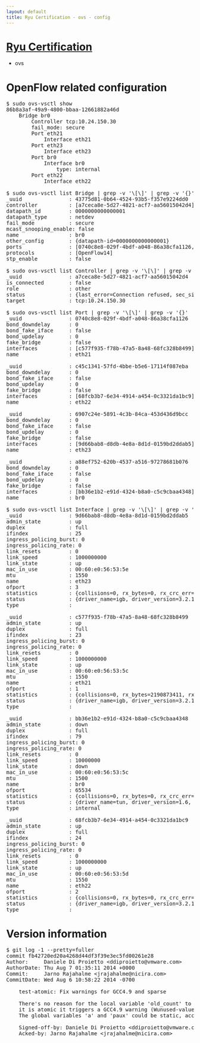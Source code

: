 ```yaml
---
layout: default
title: Ryu Certification - ovs - config
---
```

# [Ryu Certification](http://osrg.github.io/ryu/certification.html)
* ovs 

# OpenFlow related configuration
<pre>
$ sudo ovs-vsctl show
86b8a3af-49a9-4800-bbaa-12661882a46d
    Bridge br0
        Controller tcp:10.24.150.30
        fail_mode: secure
        Port eth21
            Interface eth21
        Port eth23
            Interface eth23
        Port br0
            Interface br0
                type: internal
        Port eth22
            Interface eth22

$ sudo ovs-vsctl list Bridge | grep -v '\[\]' | grep -v '{}'
_uuid               : 43775d81-0b64-4524-93b5-f357e9224dd0
controller          : [a7ceca8e-5d27-4821-acf7-aa56015042d4]
datapath_id         : 0000000000000001
datapath_type       : netdev
fail_mode           : secure
mcast_snooping_enable: false
name                : br0
other_config        : {datapath-id=0000000000000001}
ports               : [0740c8e8-029f-4bdf-a048-86a38cfa1126, 6907c24e-5891-4c3b-84ca-453d436d9bcc, a88ef752-620b-4537-a516-97278681b076, c45c1341-57fd-4bbe-b5e6-17114f087eba]
protocols           : [OpenFlow14]
stp_enable          : false

$ sudo ovs-vsctl list Controller | grep -v '\[\]' | grep -v '{}'
_uuid               : a7ceca8e-5d27-4821-acf7-aa56015042d4
is_connected        : false
role                : other
status              : {last_error=Connection refused, sec_since_connect=687, sec_since_disconnect=2, state=BACKOFF}
target              : tcp:10.24.150.30

$ sudo ovs-vsctl list Port | grep -v '\[\]' | grep -v '{}'
_uuid               : 0740c8e8-029f-4bdf-a048-86a38cfa1126
bond_downdelay      : 0
bond_fake_iface     : false
bond_updelay        : 0
fake_bridge         : false
interfaces          : [c577f935-f78b-47a5-8a48-68fc328b8499]
name                : eth21

_uuid               : c45c1341-57fd-4bbe-b5e6-17114f087eba
bond_downdelay      : 0
bond_fake_iface     : false
bond_updelay        : 0
fake_bridge         : false
interfaces          : [68fcb3b7-6e34-4914-a454-0c3321da1bc9]
name                : eth22

_uuid               : 6907c24e-5891-4c3b-84ca-453d436d9bcc
bond_downdelay      : 0
bond_fake_iface     : false
bond_updelay        : 0
fake_bridge         : false
interfaces          : [9d66bab8-d8db-4e8a-8d1d-0159bd2ddab5]
name                : eth23

_uuid               : a88ef752-620b-4537-a516-97278681b076
bond_downdelay      : 0
bond_fake_iface     : false
bond_updelay        : 0
fake_bridge         : false
interfaces          : [bb36e1b2-e91d-4324-b8a0-c5c9cbaa4348]
name                : br0

$ sudo ovs-vsctl list Interface | grep -v '\[\]' | grep -v '{}'
_uuid               : 9d66bab8-d8db-4e8a-8d1d-0159bd2ddab5
admin_state         : up
duplex              : full
ifindex             : 25
ingress_policing_burst: 0
ingress_policing_rate: 0
link_resets         : 0
link_speed          : 1000000000
link_state          : up
mac_in_use          : 00:60:e0:56:53:5e
mtu                 : 1550
name                : eth23
ofport              : 3
statistics          : {collisions=0, rx_bytes=0, rx_crc_err=0, rx_dropped=0, rx_errors=0, rx_frame_err=0, rx_over_err=0, rx_packets=0, tx_bytes=2796504000, tx_dropped=0, tx_errors=0, tx_packets=1864336}
status              : {driver_name=igb, driver_version=3.2.10-k, firmware_version=2.10-9}
type                : 

_uuid               : c577f935-f78b-47a5-8a48-68fc328b8499
admin_state         : up
duplex              : full
ifindex             : 23
ingress_policing_burst: 0
ingress_policing_rate: 0
link_resets         : 0
link_speed          : 1000000000
link_state          : up
mac_in_use          : 00:60:e0:56:53:5c
mtu                 : 1550
name                : eth21
ofport              : 1
statistics          : {collisions=0, rx_bytes=2190873411, rx_crc_err=0, rx_dropped=0, rx_errors=0, rx_frame_err=0, rx_over_err=0, rx_packets=84525716, tx_bytes=0, tx_dropped=0, tx_errors=0, tx_packets=0}
status              : {driver_name=igb, driver_version=3.2.10-k, firmware_version=2.10-9}
type                : 

_uuid               : bb36e1b2-e91d-4324-b8a0-c5c9cbaa4348
admin_state         : down
duplex              : full
ifindex             : 79
ingress_policing_burst: 0
ingress_policing_rate: 0
link_resets         : 0
link_speed          : 10000000
link_state          : down
mac_in_use          : 00:60:e0:56:53:5c
mtu                 : 1500
name                : br0
ofport              : 65534
statistics          : {collisions=0, rx_bytes=0, rx_crc_err=0, rx_dropped=0, rx_errors=0, rx_frame_err=0, rx_over_err=0, rx_packets=0, tx_bytes=0, tx_dropped=0, tx_errors=0, tx_packets=0}
status              : {driver_name=tun, driver_version=1.6, firmware_version=N/A}
type                : internal

_uuid               : 68fcb3b7-6e34-4914-a454-0c3321da1bc9
admin_state         : up
duplex              : full
ifindex             : 24
ingress_policing_burst: 0
ingress_policing_rate: 0
link_resets         : 0
link_speed          : 1000000000
link_state          : up
mac_in_use          : 00:60:e0:56:53:5d
mtu                 : 1550
name                : eth22
ofport              : 2
statistics          : {collisions=0, rx_bytes=0, rx_crc_err=0, rx_dropped=0, rx_errors=0, rx_frame_err=0, rx_over_err=0, rx_packets=0, tx_bytes=1270605580, tx_dropped=0, tx_errors=0, tx_packets=49536079}
status              : {driver_name=igb, driver_version=3.2.10-k, firmware_version=2.10-9}
type                : 
</pre>

# Version information
<pre>
$ git log -1 --pretty=fuller
commit fb42720ed20a4268d44df3f39e3ec5fd00261e28
Author:     Daniele Di Proietto &lt;ddiproietto@vmware.com&gt;
AuthorDate: Thu Aug 7 01:35:11 2014 +0000
Commit:     Jarno Rajahalme &lt;jrajahalme@nicira.com&gt;
CommitDate: Wed Aug 6 10:58:22 2014 -0700

    test-atomic: Fix warnings for GCC4.9 and sparse
    
    There's no reason for the local variable 'old_count' to be atomic. In fact, if
    it is atomic it triggers a GCC4.9 warning &#40;Wunused-value&#41;
    The global variables 'a' and 'paux' could be static, according to sparse.
    
    Signed-off-by: Daniele Di Proietto &lt;ddiproietto@vmware.com&gt;
    Acked-by: Jarno Rajahalme &lt;jrajahalme@nicira.com&gt;
</pre>

